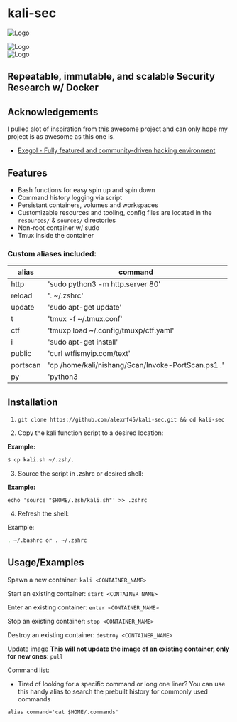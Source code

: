 # kali-sec

![Logo](https://ka-tet.s3.amazonaws.com/docker.png)                                                                                                                                           

![Logo](https://img.shields.io/docker/image-size/fonalex45/kali-sec)                                                                                                                             
![Logo](https://img.shields.io/docker/pulls/fonalex45/kali-sec)       

## Repeatable, immutable, and scalable Security Research w/ Docker 
## Acknowledgements

 I pulled alot of inspiration from this awesome project and can only hope my project is as awesome as this one is.
 
- [Exegol - Fully featured and community-driven hacking environment](https://github.com/ThePorgs/Exegol)

## Features

- Bash functions for easy spin up and spin down
- Command history logging via script
- Persistant containers, volumes and workspaces
- Customizable resources and tooling, config files are located in the `resources/` & `sources/` directories
- Non-root container w/ sudo
- Tmux inside the container

### Custom aliases included:



| alias      | command |
|------------|-----------------------------------------------|
| http       | 'sudo python3 -m http.server 80'              |
| reload     | '. ~/.zshrc'                                  |
| update     | 'sudo apt-get update'                         |
| t          | 'tmux -f ~/.tmux.conf'                        |
| ctf        | 'tmuxp load ~/.config/tmuxp/ctf.yaml'         |
| i          | 'sudo apt-get install'                        |
| public     | 'curl wtfismyip.com/text'                     |
| portscan   | 'cp /home/kali/nishang/Scan/Invoke-PortScan.ps1 .' |
| py         | 'python3                                      |


## Installation

1. `git clone https://github.com/alexrf45/kali-sec.git && cd kali-sec`

2. Copy the kali function script to a desired location:

**Example:**

```bash
$ cp kali.sh ~/.zsh/. 
```

3. Source the script in .zshrc or desired shell:

**Example:**

`echo 'source "$HOME/.zsh/kali.sh"' >> .zshrc`

4. Refresh the shell:

Example: 
```bash
. ~/.bashrc or . ~/.zshrc 
```

## Usage/Examples

Spawn a new container: `kali <CONTAINER_NAME>`

Start an existing container: `start <CONTAINER_NAME>`

Enter an existing container: `enter <CONTAINER_NAME>`

Stop an existing container: `stop <CONTAINER_NAME>`

Destroy an existing container: `destroy <CONTAINER_NAME>`

Update image **This will not update the image of an existing container, only for new ones**: 
`pull`

Command list:

- Tired of looking for a specific command or long one liner? You can use this handy alias to search the prebuilt history for commonly used commands

```
alias command='cat $HOME/.commands'
```
